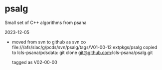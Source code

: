 # psalg
Small set of C++ algorithms from psana

2023-12-05
- moved from svn to github as
  svn co file:///afs/slac/g/pcds/svn/psalg/tags/V01-00-12 extpkgs/psalg
  copied to lcls-psana/pdsdata:
  git clone git@github.com:lcls-psana/psalg.git

  tagged as V02-00-00